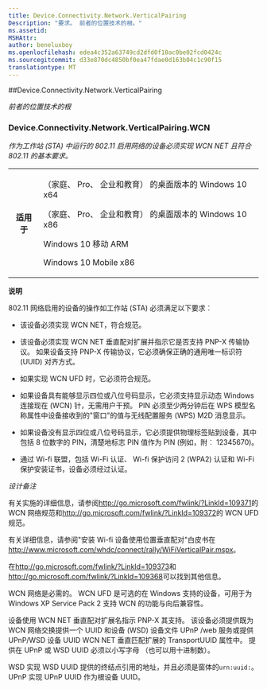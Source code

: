 ```yaml
---
title: Device.Connectivity.Network.VerticalPairing
Description: "要求。 前者的位置技术的根。"
ms.assetid: 
MSHAttr: 
author: beneluxboy
ms.openlocfilehash: edea4c352a63749cd2dfd0f10ac0be02fcd0424c
ms.sourcegitcommit: d33e870dc4850bf0ea47fdae0d163b04c1c90f15
translationtype: MT
---
```

<!--
# Device.Connectivity.Network.VerticalPairing

 - [Device.Connectivity.Network.VerticalPairing](#device.connectivity.network.verticalpairing)
-->

<a name="device.connectivity.network.verticalpairing"></a>
##Device.Connectivity.Network.VerticalPairing

*前者的位置技术的根*

### <a name="deviceconnectivitynetworkverticalpairingwcn"></a>Device.Connectivity.Network.VerticalPairing.WCN

*作为工作站 (STA) 中运行的 802.11 启用网络的设备必须实现 WCN NET 且符合 802.11 的基本要求。*

<table>
<tr>
<th>适用于</th>
<td>
<p>（家庭、 Pro、 企业和教育） 的桌面版本的 Windows 10 x64</p>
<p>（家庭、 Pro、 企业和教育） 的桌面版本的 Windows 10 x86</p>
<p>Windows 10 移动 ARM</p>
<p>Windows 10 Mobile x86</p>
</td></tr></table>

**说明**

802.11 网络启用的设备的操作如工作站 (STA) 必须满足以下要求︰

-   该设备必须实现 WCN NET，符合规范。

-   该设备必须实现 WCN NET 垂直配对扩展并指示它是否支持 PNP-X 传输协议。 如果设备支持 PNP-X 传输协议，它必须确保正确的通用唯一标识符 (UUID) 对齐方式。

-   如果实现 WCN UFD 时，它必须符合规范。

-   如果设备具有能够显示四位或八位号码显示，它必须支持显示动态 Windows 连接现在 (WCN) 针，无需用户干预。 PIN 必须至少两分钟后在 WPS 模型名称属性中设备接收到的"窗口"的值与无线配置服务 (WPS) M2D 消息显示。

-   如果设备没有显示四位或八位号码显示，它必须提供物理标签贴到设备，其中包括 8 位数字的 PIN，清楚地标志 PIN 值作为 PIN (例如，附︰ 12345670)。

-   通过 Wi-fi 联盟，包括 Wi-Fi 认证、 Wi-fi 保护访问 2 (WPA2) 认证和 Wi-Fi 保护安装证书，设备必须经过认证。

*设计备注*

有关实施的详细信息，请参阅<http://go.microsoft.com/fwlink/?LinkId=109371>的 WCN 网络规范和<http://go.microsoft.com/fwlink/?LinkId=109372>的 WCN UFD 规范。

有关详细信息，请参阅"安装 Wi-fi 设备使用位置垂直配对"白皮书在<http://www.microsoft.com/whdc/connect/rally/WiFiVerticalPair.mspx>。

在<http://go.microsoft.com/fwlink/?LinkId=109373>和<http://go.microsoft.com/fwlink/?LinkId=109368>可以找到其他信息。

WCN 网络是必需的。 WCN UFD 是可选的在 Windows 支持的设备，可用于为 Windows XP Service Pack 2 支持 WCN 的功能与向后兼容性。

设备使用 WCN NET 垂直配对扩展名指示 PNP-X 其支持。 该设备必须提供既为 WCN 网络交换提供一个 UUID 和设备 (WSD) 设备文件 UPnP /web 服务或提供 UPnP/WSD 设备 UUID WCN NET 垂直匹配扩展的 TransportUUID 属性中。 提供在 UPnP 或 WSD UUID 必须以小写字母 （也可以用十进制数）。

WSD 实现 WSD UUID 提供的终结点引用的地址，并且必须是窗体的<code>urn:uuid:</code>。 UPnP 实现 UPnP UUID 作为根设备 UUID。


